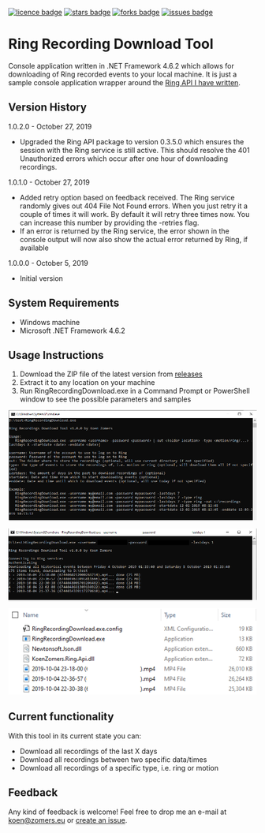 [![licence badge]][licence]
[![stars badge]][stars]
[![forks badge]][forks]
[![issues badge]][issues]

[licence badge]:https://img.shields.io/badge/license-Apache2-blue.svg
[stars badge]:https://img.shields.io/github/stars/koenzomers/RingRecordingDownload.svg
[forks badge]:https://img.shields.io/github/forks/koenzomers/RingRecordingDownload.svg
[issues badge]:https://img.shields.io/github/issues/koenzomers/RingRecordingDownload.svg

[licence]:https://github.com/koenzomers/RingRecordingDownload/blob/master/LICENSE.md
[stars]:https://github.com/koenzomers/RingRecordingDownload/stargazers
[forks]:https://github.com/koenzomers/RingRecordingDownload/network
[issues]:https://github.com/koenzomers/RingRecordingDownload/issues

# Ring Recording Download Tool
Console application written in .NET Framework 4.6.2 which allows for downloading of Ring recorded events to your local machine. It is just a sample console application wrapper around the [Ring API I have written](https://github.com/KoenZomers/RingApi).

## Version History

1.0.2.0 - October 27, 2019

- Upgraded the Ring API package to version 0.3.5.0 which ensures the session with the Ring service is still active. This should resolve the 401 Unauthorized errors which occur after one hour of downloading recordings.

1.0.1.0 - October 27, 2019

- Added retry option based on feedback received. The Ring service randomly gives out 404 File Not Found errors. When you just retry it a couple of times it will work. By default it will retry three times now. You can increase this number by providing the -retries flag.
- If an error is returned by the Ring service, the error shown in the console output will now also show the actual error returned by Ring, if available

1.0.0.0 - October 5, 2019

- Initial version

## System Requirements

- Windows machine
- Microsoft .NET Framework 4.6.2

## Usage Instructions

1. Download the ZIP file of the latest version from [releases](https://github.com/KoenZomers/RingRecordingDownload/releases)
2. Extract it to any location on your machine
3. Run RingRecordingDownload.exe in a Command Prompt or PowerShell window to see the possible parameters and samples

![](./Screenshots/CommandLineOptions.png)

![](./Screenshots/SampleExecution.png)

![](./Screenshots/Files.png)

## Current functionality

With this tool in its current state you can:

- Download all recordings of the last X days
- Download all recordings between two specific data/times
- Download all recordings of a specific type, i.e. ring or motion

## Feedback

Any kind of feedback is welcome! Feel free to drop me an e-mail at koen@zomers.eu or [create an issue](https://github.com/KoenZomers/RingRecordingDownload/issues).
